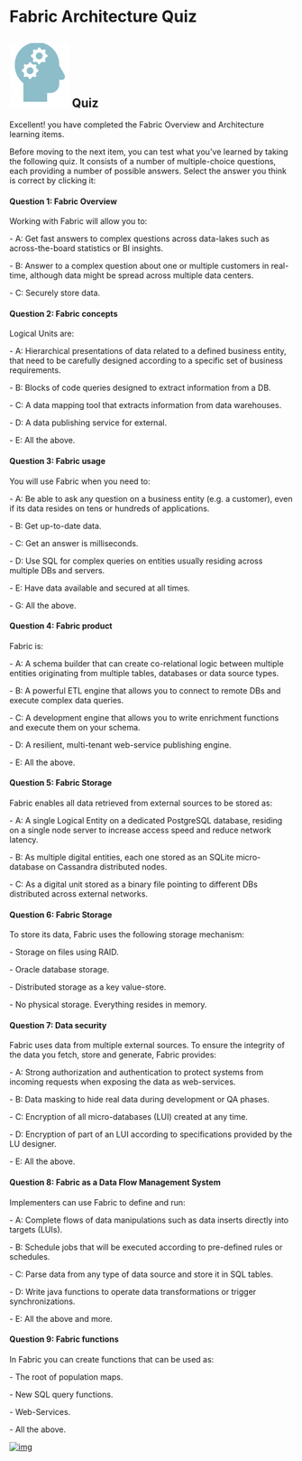 # Fabric Architecture Quiz

## ![](/academy/Training_Level_1/03_fabric_basic_LU/images/Quiz.png) Quiz



Excellent! you have completed the Fabric Overview and Architecture learning items.

 

Before moving to the next item, you can test what you've learned by taking the following quiz. It consists of a number of multiple-choice questions, each providing a number of possible answers. Select the answer you think is correct by clicking it:



#### Question 1: Fabric Overview

Working with Fabric will allow you to:

\-     A: Get fast answers to complex questions across data-lakes such as across-the-board statistics or BI insights.

\-     B: Answer to a complex question about one or multiple customers in real-time, although data might be spread across multiple data centers.

\-     C: Securely store data.

 

#### Question 2: Fabric concepts

Logical Units are:

\-     A: Hierarchical presentations of data related to a defined business entity, that need to be carefully designed according to a specific set of business requirements.

\-     B: Blocks of code queries designed to extract information from a DB.  

\-     C: A data mapping tool that extracts information from data warehouses.

\-     D: A data publishing service for external. 

\-     E: All the above.

 

#### Question 3: Fabric usage

You will use Fabric when you need to:

\-     A: Be able to ask any question on a business entity (e.g. a customer), even if its data resides on tens or hundreds of applications.

\-     B: Get up-to-date data.

\-     C: Get an answer is milliseconds. 

\-     D: Use SQL for complex queries on entities usually residing across multiple DBs and servers.

\-     E: Have data available and secured at all times.

\-     G: All the above.

 

#### Question 4: Fabric product

Fabric is:

\-     A: A schema builder that can create co-relational logic between multiple entities originating from multiple tables, databases or data source types.

\-     B: A powerful ETL engine that allows you to connect to remote DBs and execute complex data queries. 

\-     C: A development engine that allows you to write enrichment functions and execute them on your schema.

\-     D: A resilient, multi-tenant web-service publishing engine. 

\-     E: All the above.



#### Question 5: Fabric Storage

Fabric enables all data retrieved from external sources to be stored as:

\-     A: A single Logical Entity on a dedicated PostgreSQL database, residing on a single node server to increase access speed and reduce network latency.

\-     B: As multiple digital entities, each one stored as an SQLite micro-database on Cassandra distributed nodes.

\-     C: As a digital unit stored as a binary file pointing to different DBs distributed across external networks.

 

#### Question 6: Fabric Storage

To store its data, Fabric uses the following storage mechanism:

\-     Storage on files using RAID.

\-     Oracle database storage.

\-     Distributed storage as a key value-store.

\-     No physical storage. Everything resides in memory.

 

#### Question 7: Data security

Fabric uses data from multiple external sources. To ensure the integrity of the data you fetch, store and generate, Fabric provides:

\-     A: Strong authorization and authentication to protect systems from incoming requests when exposing the data as web-services. 

\-     B: Data masking to hide real data during development or QA phases.

\-     C: Encryption of all micro-databases (LUI) created at any time.

\-     D: Encryption of part of an LUI according to specifications provided by the LU designer. 

\-     E: All the above.

 

#### Question 8: Fabric as a Data Flow Management System

Implementers can use Fabric to define and run:

\-     A: Complete flows of data manipulations such as data inserts directly into targets (LUIs).

\-     B: Schedule jobs that will be executed according to pre-defined rules or schedules.

\-     C: Parse data from any type of data source and store it in SQL tables.

\-     D: Write java functions to operate data transformations or trigger synchronizations.

\-     E: All the above and more. 

 

#### Question 9: Fabric functions

 In Fabric you can create functions that can be used as: 

\-     The root of population maps.

\-     New SQL query functions.

\-     Web-Services.

\-     All the above.

[![img](https://github.com/k2view-academy/K2View-Academy/raw/master/articles/images/Previous.png)](/academy/Training_Level_1/02_Fabric_Architecture/2_1_FabricArchitectureOverview.md)
